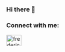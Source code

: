 ### Hi there 👋


<h3 align="left">Connect with me:</h3>
<p align="left">
<a href="https://linkedin.com/in/frederico-carvalho-oliveira" target="blank"><img align="center" src="https://raw.githubusercontent.com/rahuldkjain/github-profile-readme-generator/master/src/images/icons/Social/linked-in-alt.svg" alt="frederico-carvalho-oliveira" height="30" width="40" /></a>
</p>
